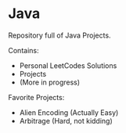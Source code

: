 # Java

Repository full of Java Projects.

Contains:
  - Personal LeetCodes Solutions
  - Projects
  - (More in progress)
  
Favorite Projects:
  - Alien Encoding (Actually Easy)
  - Arbitrage (Hard, not kidding)
